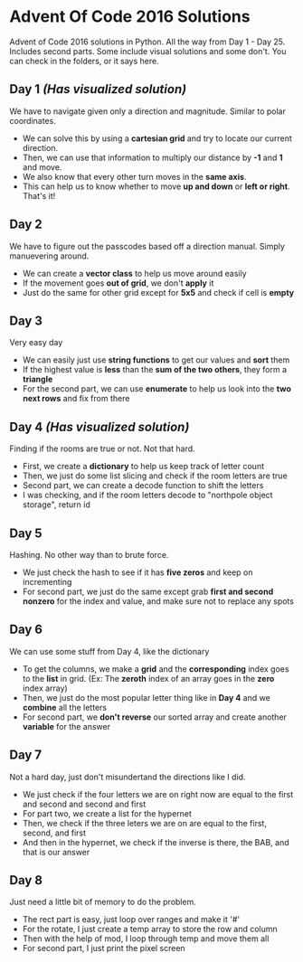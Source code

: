 
# Advent Of Code 2016 Solutions
Advent of Code 2016 solutions in Python. All the way from Day 1 - Day 25. Includes second parts.
Some include visual solutions and some don't. You can check in the folders, or it says here.


## Day 1 *(Has visualized solution)*
We have to navigate given only a direction and magnitude. Similar to polar coordinates.

 - We can solve this by using a **cartesian grid** and try to locate our current direction.
 - Then, we can use that information to multiply our distance by **-1** and **1** and move.
 - We also know that every other turn moves in the **same axis**. 
 - This can help us to know whether to move **up and down** or **left or right**. That's it!

## Day 2
We have to figure out the passcodes based off a direction manual. Simply manuevering around.

 - We can create a **vector class** to help us move around easily
 - If the movement goes **out of grid**, we don't **apply** it
 - Just do the same for other grid except for **5x5** and check if cell is **empty**

## Day 3
Very easy day
 - We can easily just use **string functions** to get our values and **sort** them
 - If the highest value is **less** than the **sum of the two others**, they form a **triangle**
 - For the second part, we can use **enumerate** to help us look into the **two next rows**
   and fix from there

## Day 4 *(Has visualized solution)*
Finding if the rooms are true or not. Not that hard.
 - First, we create a **dictionary** to help us keep track of letter count
 - Then, we just do some list slicing and check if the room letters are true
 - Second part, we can create a decode function to shift the letters
 - I was checking, and if the room letters decode to "northpole object storage", return id

## Day 5
Hashing. No other way than to brute force.
 - We just check the hash to see if it has **five zeros** and keep on incrementing
 - For second part, we just do the same except grab **first and second nonzero** for
   the index and value, and make sure not to replace any spots

## Day 6
We can use some stuff from Day 4, like the dictionary
 - To get the columns, we make a **grid** and the **corresponding** index goes to the **list** in grid.
   (Ex: The **zeroth** index of an array goes in the **zero** index array)
 - Then, we just do the most popular letter thing like in **Day 4** and we **combine** all the letters
 - For second part, we **don't reverse** our sorted array and create another **variable** for the answer

## Day 7
Not a hard day, just don't misundertand the directions like I did.
 - We just check if the four letters we are on right now are equal to the first and second and second and first
 - For part two, we create a list for the hypernet
 - Then, we check if the three leters we are on are equal to the first, second, and first
 - And then in the hypernet, we check if the inverse is there, the BAB, and that is our answer

## Day 8
Just need a little bit of memory to do the problem.
 - The rect part is easy, just loop over ranges and make it '#'
 - For the rotate, I just create a temp array to store the row and column
 - Then with the help of mod, I loop through temp and move them all
 - For second part, I just print the pixel screen


